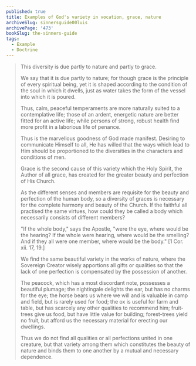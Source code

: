 ```yaml
---
published: true
title: Examples of God's variety in vocation, grace, nature
archiveSlug: sinnersguide00luis
archivePage: '473'
bookSlug: the-sinners-guide
tags:
  - Example
  - Doctrine
---
```


> This diversity is due partly to nature and partly to grace.
>
> We say that it is due partly to nature; for though grace is the principle of every spiritual being, yet it is shaped according to the condition of the soul in which it dwells, just as water takes the form of the vessel into which it is poured.
>
> Thus, calm, peaceful temperaments are more naturally suited to a contemplative life; those of an ardent, energetic nature are better fitted for an active life; while persons of strong, robust health find more profit in a laborious life of penance.
>
> Thus is the marvellous goodness of God made manifest. Desiring to communicate Himself to all, He has willed that the ways which lead to Him should be proportioned to the diversities in the characters and conditions of men.
> 
> Grace is the second cause of this variety which the Holy Spirit, the Author of all grace, has created for the greater beauty and perfection of His Church.
>
> As the different senses and members are requisite for the beauty and perfection of the human body, so a diversity of graces is necessary for the complete harmony and beauty of the Church. If the faithful all practised the same virtues, how could they be called a body which necessarily consists of different members?
>
> "If the whole body," says the Apostle, "were the eye, where would be the hearing? If the whole were hearing, where would be the smelling? And if they all were one member, where would be the body." [1 Cor. xii. 17, 19.]
> 
> We find the same beautiful variety in the works of nature, where the Sovereign Creator wisely apportions all gifts or qualities so that the lack of one perfection is compensated by the possession of another.
>
> The peacock, which has a most discordant note, possesses a beautiful plumage; the nightingale delights the ear, but has no charms for the eye; the horse bears us where we will and is valuable in camp and field, but is rarely used for food; the ox is useful for farm and table, but has scarcely any other qualities to recommend him; fruit-trees give us food, but have little value for building; forest-trees yield no fruit, but afford us the necessary material for erecting our dwellings.
>
> Thus we do not find all qualities or all perfections united in one creature, but that variety among them which constitutes the beauty of nature and binds them to one another by a mutual and necessary dependence.
